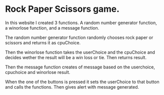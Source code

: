 # Rock Paper Scissors game.

In this website I created 3 functions. A random number generator function, a winorlose function, and a message function.

The random number generator function randomly chooses rock paper or scissors and returns it as cpuChoice.

Then the winorlose function takes the userChoice and the cpuChoice and decides wether
the result will be a win loss or tie. Then returns result.

Then the message function creates of message based on the userchoice, cpuchoice and winorlose result. 

When the one of the buttons is pressed it sets the userChoice to that button and calls the functions. Then gives alert with message generated.

